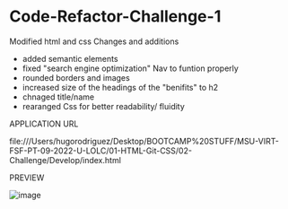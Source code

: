 # Code-Refactor-Challenge-1
Modified html and css
Changes and additions
- added semantic elements
- fixed "search engine optimization" Nav to funtion properly
- rounded borders and images
- increased size of the headings of the "benifits" to h2
- chnaged title/name
- rearanged Css for better readability/ fluidity

APPLICATION URL

file:///Users/hugorodriguez/Desktop/BOOTCAMP%20STUFF/MSU-VIRT-FSF-PT-09-2022-U-LOLC/01-HTML-Git-CSS/02-Challenge/Develop/index.html

PREVIEW

![image](https://user-images.githubusercontent.com/111612523/190932260-998f3673-06c1-4608-84fd-d9364ce3a2dc.png)
